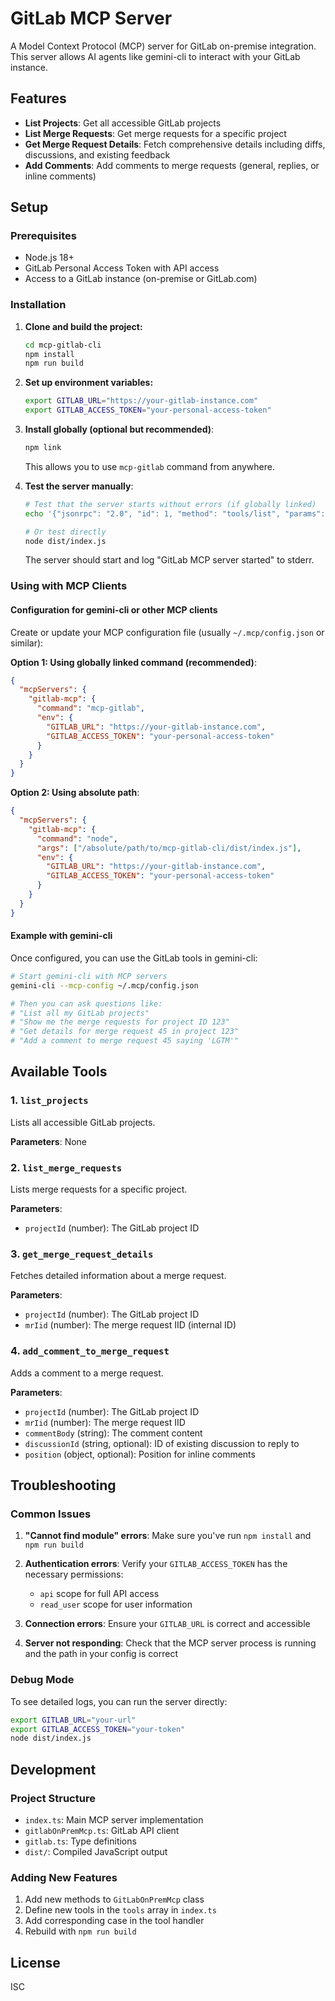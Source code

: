 # GitLab MCP Server

A Model Context Protocol (MCP) server for GitLab on-premise integration. This server allows AI agents like gemini-cli to interact with your GitLab instance.

## Features

- **List Projects**: Get all accessible GitLab projects
- **List Merge Requests**: Get merge requests for a specific project
- **Get Merge Request Details**: Fetch comprehensive details including diffs, discussions, and existing feedback
- **Add Comments**: Add comments to merge requests (general, replies, or inline comments)

## Setup

### Prerequisites

- Node.js 18+ 
- GitLab Personal Access Token with API access
- Access to a GitLab instance (on-premise or GitLab.com)

### Installation

1. **Clone and build the project:**
   ```bash
   cd mcp-gitlab-cli
   npm install
   npm run build
   ```

2. **Set up environment variables:**
   ```bash
   export GITLAB_URL="https://your-gitlab-instance.com"
   export GITLAB_ACCESS_TOKEN="your-personal-access-token"
   ```

3. **Install globally (optional but recommended)**:
   ```bash
   npm link
   ```
   This allows you to use `mcp-gitlab` command from anywhere.

4. **Test the server manually**:
   ```bash
   # Test that the server starts without errors (if globally linked)
   echo '{"jsonrpc": "2.0", "id": 1, "method": "tools/list", "params": {}}' | mcp-gitlab
   
   # Or test directly
   node dist/index.js
   ```
   The server should start and log "GitLab MCP server started" to stderr.

### Using with MCP Clients

#### Configuration for gemini-cli or other MCP clients

Create or update your MCP configuration file (usually `~/.mcp/config.json` or similar):

**Option 1: Using globally linked command (recommended)**:
```json
{
  "mcpServers": {
    "gitlab-mcp": {
      "command": "mcp-gitlab",
      "env": {
        "GITLAB_URL": "https://your-gitlab-instance.com",
        "GITLAB_ACCESS_TOKEN": "your-personal-access-token"
      }
    }
  }
}
```

**Option 2: Using absolute path**:
```json
{
  "mcpServers": {
    "gitlab-mcp": {
      "command": "node",
      "args": ["/absolute/path/to/mcp-gitlab-cli/dist/index.js"],
      "env": {
        "GITLAB_URL": "https://your-gitlab-instance.com",
        "GITLAB_ACCESS_TOKEN": "your-personal-access-token"
      }
    }
  }
}
```

#### Example with gemini-cli

Once configured, you can use the GitLab tools in gemini-cli:

```bash
# Start gemini-cli with MCP servers
gemini-cli --mcp-config ~/.mcp/config.json

# Then you can ask questions like:
# "List all my GitLab projects"
# "Show me the merge requests for project ID 123"
# "Get details for merge request 45 in project 123"
# "Add a comment to merge request 45 saying 'LGTM'"
```

## Available Tools

### 1. `list_projects`
Lists all accessible GitLab projects.

**Parameters**: None

### 2. `list_merge_requests`
Lists merge requests for a specific project.

**Parameters**:
- `projectId` (number): The GitLab project ID

### 3. `get_merge_request_details`
Fetches detailed information about a merge request.

**Parameters**:
- `projectId` (number): The GitLab project ID
- `mrIid` (number): The merge request IID (internal ID)

### 4. `add_comment_to_merge_request`
Adds a comment to a merge request.

**Parameters**:
- `projectId` (number): The GitLab project ID
- `mrIid` (number): The merge request IID
- `commentBody` (string): The comment content
- `discussionId` (string, optional): ID of existing discussion to reply to
- `position` (object, optional): Position for inline comments

## Troubleshooting

### Common Issues

1. **"Cannot find module" errors**: Make sure you've run `npm install` and `npm run build`

2. **Authentication errors**: Verify your `GITLAB_ACCESS_TOKEN` has the necessary permissions:
   - `api` scope for full API access
   - `read_user` scope for user information

3. **Connection errors**: Ensure your `GITLAB_URL` is correct and accessible

4. **Server not responding**: Check that the MCP server process is running and the path in your config is correct

### Debug Mode

To see detailed logs, you can run the server directly:

```bash
export GITLAB_URL="your-url"
export GITLAB_ACCESS_TOKEN="your-token"
node dist/index.js
```

## Development

### Project Structure

- `index.ts`: Main MCP server implementation
- `gitlabOnPremMcp.ts`: GitLab API client
- `gitlab.ts`: Type definitions
- `dist/`: Compiled JavaScript output

### Adding New Features

1. Add new methods to `GitLabOnPremMcp` class
2. Define new tools in the `tools` array in `index.ts`
3. Add corresponding case in the tool handler
4. Rebuild with `npm run build`

## License

ISC
